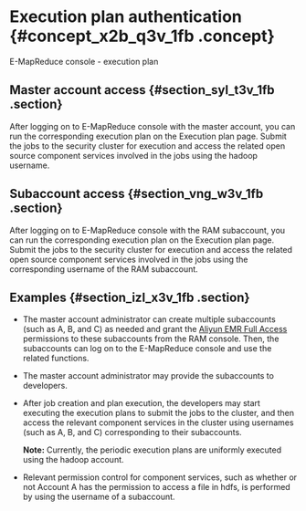 # Execution plan authentication {#concept_x2b_q3v_1fb .concept}

E-MapReduce console - execution plan

## Master account access {#section_syl_t3v_1fb .section}

After logging on to E-MapReduce console with the master account, you can run the corresponding execution plan on the Execution plan page. Submit the jobs to the security cluster for execution and access the related open source component services involved in the jobs using the hadoop username.

## Subaccount access {#section_vng_w3v_1fb .section}

After logging on to E-MapReduce console with the RAM subaccount, you can run the corresponding execution plan on the Execution plan page. Submit the jobs to the security cluster for execution and access the related open source component services involved in the jobs using the corresponding username of the RAM subaccount.

## Examples {#section_izl_x3v_1fb .section}

-   The master account administrator can create multiple subaccounts \(such as A, B, and C\) as needed and grant the [Aliyun EMR Full Access](https://help.aliyun.com/document_detail/28639.html?spm=5176.doc28640.6.552.ZYJIXN) permissions to these subaccounts from the RAM console. Then, the subaccounts can log on to the E-MapReduce console and use the related functions.
-   The master account administrator may provide the subaccounts to developers.
-   After job creation and plan execution, the developers may start executing the execution plans to submit the jobs to the cluster, and then access the relevant component services in the cluster using usernames \(such as A, B, and C\) corresponding to their subaccounts.

    **Note:** Currently, the periodic execution plans are uniformly executed using the hadoop account.

-   Relevant permission control for component services, such as whether or not Account A has the permission to access a file in hdfs, is performed by using the username of a subaccount.

